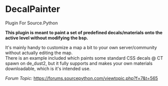 # DecalPainter
Plugin For Source.Python

**This plugin is meant to paint a set of predefined decals/materials onto the active level without modifying the bsp.**
  
It's mainly handy to customize a map a bit to your own server/community without actually editing the map.  
There is an example included which paints some standard CSS decals @ CT spawn on de_dust2, but it fully supports and makes your own materials downloadable, which is it's intended use.

*Forum Topic:* https://forums.sourcepython.com/viewtopic.php?f=7&t=565
